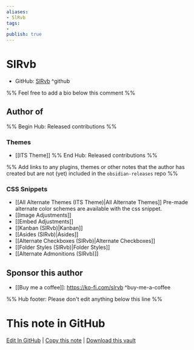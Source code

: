 ```yaml
---
aliases:
- SlRvb
tags:
- 
publish: true
---
```


# SlRvb

- GitHub: [SlRvb](https://github.com/SlRvb/) ^github
<!-- - Discord: `@` ^discord-->
<!-- - Website: <> ^website-->
<!-- - [[Publish sites|Publish site]]: ^publish-->

%% Feel free to add a bio below this comment %%


## Author of

%% Begin Hub: Released contributions %%

### Themes
- [[ITS Theme]]
%% End Hub: Released contributions %%

%% Add links to any plugins, themes or other notes that the author has created but are not (yet) included in the `obsidian-releases` repo %%

### CSS Snippets
- [[All Alternate Themes (ITS Theme)|All Alternate Themes]]
    Pre-made alternate color schemes are available with the css snippet.
- [[Image Adjustments]]
- [[Embed Adjustments]]
- [[Kanban (SlRvb)|Kanban]]
- [[Asides (SlRvb)|Asides]]
- [[Alternate Checkboxes (SlRvb)|Alternate Checkboxes]]
- [[Folder Styles (SlRvb)|Folder Styles]]
- [[Alternate Admonitions (SlRvb)]]

<!--
### Unlisted plugins

- 
-->

<!--
### Others

- 
-->

## Sponsor this author

- [[Buy me a coffee]]: <https://ko-fi.com/slrvb> ^buy-me-a-coffee

<!--
- [[GitHub sponsors]]: [Sponsor @SlRvb on GitHub Sponsors](https://github.com/sponsors/SlRvb) ^github-sponsor
- [[PayPal]]: ^paypal
- [[Patreon]]: ^patreon

-->

<!--
## Follow this author

- [[YouTube Channels|On YouTube]]: ^youtube
- Twitter: ^twitter
- ...
-->

%% Hub footer: Please don't edit anything below this line %%

# This note in GitHub

<span class="git-footer">[Edit In GitHub](https://github.dev/obsidian-community/obsidian-hub/blob/main/01%20-%20Community/People/SlRvb.md "git-hub-edit-note") | [Copy this note](https://raw.githubusercontent.com/obsidian-community/obsidian-hub/main/01%20-%20Community/People/SlRvb.md "git-hub-copy-note") | [Download this vault](https://github.com/obsidian-community/obsidian-hub/archive/refs/heads/main.zip "git-hub-download-vault") </span>
